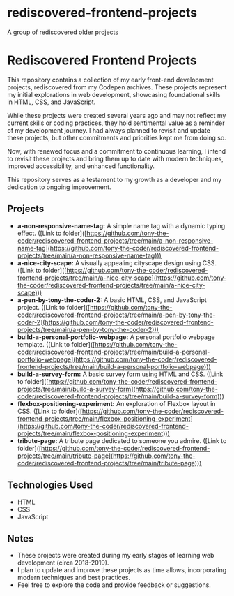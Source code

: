 # rediscovered-frontend-projects

A group of rediscovered older projects

# Rediscovered Frontend Projects

This repository contains a collection of my early front-end development projects, rediscovered from my Codepen archives. These projects represent my initial explorations in web development, showcasing foundational skills in HTML, CSS, and JavaScript.

While these projects were created several years ago and may not reflect my current skills or coding practices, they hold sentimental value as a reminder of my development journey. I had always planned to revisit and update these projects, but other commitments and priorities kept me from doing so.

Now, with renewed focus and a commitment to continuous learning, I intend to revisit these projects and bring them up to date with modern techniques, improved accessibility, and enhanced functionality.

This repository serves as a testament to my growth as a developer and my dedication to ongoing improvement.

## Projects

- **a-non-responsive-name-tag:** A simple name tag with a dynamic typing effect. (\[Link to folder]([https://github.com/tony-the-coder/rediscovered-frontend-projects/tree/main/a-non-responsive-name-tag](https://github.com/tony-the-coder/rediscovered-frontend-projects/tree/main/a-non-responsive-name-tag)))
- **a-nice-city-scape:** A visually appealing cityscape design using CSS. (\[Link to folder]([https://github.com/tony-the-coder/rediscovered-frontend-projects/tree/main/a-nice-city-scape](https://github.com/tony-the-coder/rediscovered-frontend-projects/tree/main/a-nice-city-scape)))
- **a-pen-by-tony-the-coder-2:** A basic HTML, CSS, and JavaScript project. (\[Link to folder]([https://github.com/tony-the-coder/rediscovered-frontend-projects/tree/main/a-pen-by-tony-the-coder-2](https://github.com/tony-the-coder/rediscovered-frontend-projects/tree/main/a-pen-by-tony-the-coder-2)))
- **build-a-personal-portfolio-webpage:** A personal portfolio webpage template. (\[Link to folder]([https://github.com/tony-the-coder/rediscovered-frontend-projects/tree/main/build-a-personal-portfolio-webpage](https://github.com/tony-the-coder/rediscovered-frontend-projects/tree/main/build-a-personal-portfolio-webpage)))
- **build-a-survey-form:** A basic survey form using HTML and CSS. (\[Link to folder]([https://github.com/tony-the-coder/rediscovered-frontend-projects/tree/main/build-a-survey-form](https://github.com/tony-the-coder/rediscovered-frontend-projects/tree/main/build-a-survey-form)))
- **flexbox-positioning-experiment:** An exploration of Flexbox layout in CSS. (\[Link to folder]([https://github.com/tony-the-coder/rediscovered-frontend-projects/tree/main/flexbox-positioning-experiment](https://github.com/tony-the-coder/rediscovered-frontend-projects/tree/main/flexbox-positioning-experiment)))
- **tribute-page:** A tribute page dedicated to someone you admire. (\[Link to folder]([https://github.com/tony-the-coder/rediscovered-frontend-projects/tree/main/tribute-page](https://github.com/tony-the-coder/rediscovered-frontend-projects/tree/main/tribute-page)))

## Technologies Used

- HTML
- CSS
- JavaScript

## Notes

- These projects were created during my early stages of learning web development (circa 2018-2019).
- I plan to update and improve these projects as time allows, incorporating modern techniques and best practices.
- Feel free to explore the code and provide feedback or suggestions.
